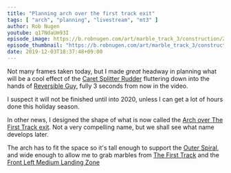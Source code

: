 ```yaml
---
title: "Planning arch over the first track exit"
tags: [ "arch", "planning", "livestream", "mt3" ]
author: Rob Nugen
youtube: q17NdaUm93I
episode_image: https://b.robnugen.com/art/marble_track_3/construction/2019/2019_dec_arch_shaper_paper.jpg
episode_thumbnail: "https://b.robnugen.com/art/marble_track_3/construction/2019/thumbs/2019_dec_arch_shaper_paper.jpg"
date: 2019-12-03T18:37:48+09:00
---
```


Not many frames taken today, but I made *great* headway in planning
what will be a cool effect of the [Caret Splitter Rudder](/parts/caret-splitter-rudder/) fluttering
down into the hands of [Reversible Guy](/workers/reversible/), fully 3 seconds from now in the video.

I suspect it will not be finished until into 2020, unless I can get a
lot of hours done this holiday season.

In other news, I designed the shape of what is now called the [Arch over The First Track exit](/parts/arch-over-the-first-track-exit/).  Not a very compelling name, but we shall see what name
develops later.

The arch has to fit the space so it's tall enough to support the [Outer Spiral](/parts/outer_spiral/),
and wide enough to allow me to grab marbles from [The First Track](/parts/the_first_track/) and the
[Front Left Medium Landing Zone](/parts/front_left_medium_landing_zone/)
